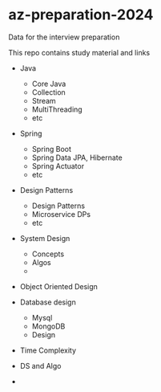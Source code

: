 # az-preparation-2024
Data for the interview preparation

This repo contains study material and links

- Java
    - Core Java
    - Collection
    - Stream
    - MultiThreading
    - etc
- Spring
    - Spring Boot
    - Spring Data JPA, Hibernate
    - Spring Actuator
    - etc
- Design Patterns
    - Design Patterns
    - Microservice DPs
    - etc
- System Design
    - Concepts
    - Algos
    - 
- Object Oriented Design
- Database design
    - Mysql
    - MongoDB
    - Design

- Time Complexity
- DS and Algo
- 
